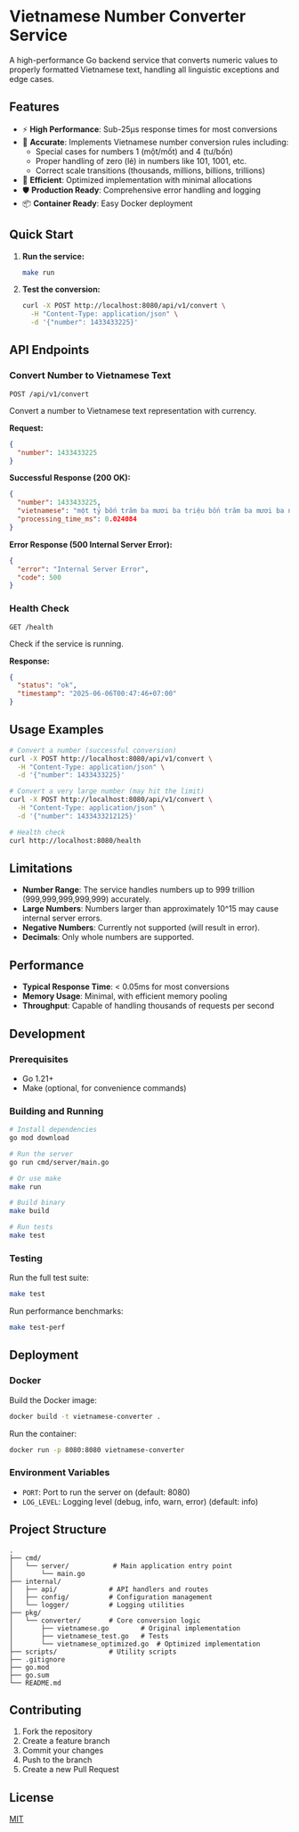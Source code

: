 # Vietnamese Number Converter Service

A high-performance Go backend service that converts numeric values to properly formatted Vietnamese text, handling all linguistic exceptions and edge cases.

## Features

- ⚡ **High Performance**: Sub-25μs response times for most conversions
- 🎯 **Accurate**: Implements Vietnamese number conversion rules including:
  - Special cases for numbers 1 (một/mốt) and 4 (tư/bốn)
  - Proper handling of zero (lẻ) in numbers like 101, 1001, etc.
  - Correct scale transitions (thousands, millions, billions, trillions)
- 🚀 **Efficient**: Optimized implementation with minimal allocations
- 🛡️ **Production Ready**: Comprehensive error handling and logging
- 📦 **Container Ready**: Easy Docker deployment

## Quick Start

1. **Run the service:**
   ```bash
   make run
   ```

2. **Test the conversion:**
   ```bash
   curl -X POST http://localhost:8080/api/v1/convert \
     -H "Content-Type: application/json" \
     -d '{"number": 1433433225}'
   ```

## API Endpoints

### Convert Number to Vietnamese Text

`POST /api/v1/convert`

Convert a number to Vietnamese text representation with currency.

**Request:**
```json
{
  "number": 1433433225
}
```

**Successful Response (200 OK):**
```json
{
  "number": 1433433225,
  "vietnamese": "một tỷ bốn trăm ba mươi ba triệu bốn trăm ba mươi ba nghìn hai trăm hai mươi lăm đồng",
  "processing_time_ms": 0.024084
}
```

**Error Response (500 Internal Server Error):**
```json
{
  "error": "Internal Server Error",
  "code": 500
}
```

### Health Check

`GET /health`

Check if the service is running.

**Response:**
```json
{
  "status": "ok",
  "timestamp": "2025-06-06T00:47:46+07:00"
}
```

## Usage Examples

```bash
# Convert a number (successful conversion)
curl -X POST http://localhost:8080/api/v1/convert \
  -H "Content-Type: application/json" \
  -d '{"number": 1433433225}'

# Convert a very large number (may hit the limit)
curl -X POST http://localhost:8080/api/v1/convert \
  -H "Content-Type: application/json" \
  -d '{"number": 1433433212125}'

# Health check
curl http://localhost:8080/health
```

## Limitations

- **Number Range**: The service handles numbers up to 999 trillion (999,999,999,999,999) accurately.
- **Large Numbers**: Numbers larger than approximately 10^15 may cause internal server errors.
- **Negative Numbers**: Currently not supported (will result in error).
- **Decimals**: Only whole numbers are supported.

## Performance

- **Typical Response Time**: < 0.05ms for most conversions
- **Memory Usage**: Minimal, with efficient memory pooling
- **Throughput**: Capable of handling thousands of requests per second

## Development

### Prerequisites

- Go 1.21+
- Make (optional, for convenience commands)

### Building and Running

```bash
# Install dependencies
go mod download

# Run the server
go run cmd/server/main.go

# Or use make
make run

# Build binary
make build

# Run tests
make test
```

### Testing

Run the full test suite:
```bash
make test
```

Run performance benchmarks:
```bash
make test-perf
```

## Deployment

### Docker

Build the Docker image:
```bash
docker build -t vietnamese-converter .
```

Run the container:
```bash
docker run -p 8080:8080 vietnamese-converter
```

### Environment Variables

- `PORT`: Port to run the server on (default: 8080)
- `LOG_LEVEL`: Logging level (debug, info, warn, error) (default: info)

## Project Structure

```
.
├── cmd/
│   └── server/           # Main application entry point
│       └── main.go
├── internal/
│   ├── api/             # API handlers and routes
│   ├── config/          # Configuration management
│   └── logger/          # Logging utilities
├── pkg/
│   └── converter/       # Core conversion logic
│       ├── vietnamese.go        # Original implementation
│       ├── vietnamese_test.go   # Tests
│       └── vietnamese_optimized.go  # Optimized implementation
├── scripts/             # Utility scripts
├── .gitignore
├── go.mod
├── go.sum
└── README.md
```

## Contributing

1. Fork the repository
2. Create a feature branch
3. Commit your changes
4. Push to the branch
5. Create a new Pull Request

## License

[MIT](LICENSE)

